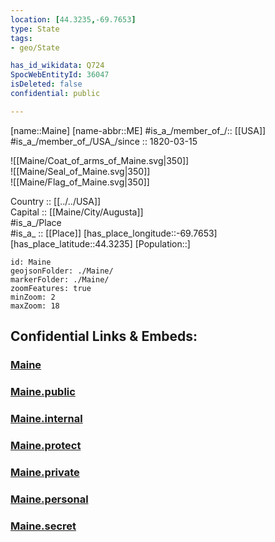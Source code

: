 ```yaml
---
location: [44.3235,-69.7653] 
type: State
tags:
- geo/State

has_id_wikidata: Q724 
SpocWebEntityId: 36047
isDeleted: false
confidential: public

---
```

[name::Maine] 
[name-abbr::ME] 
#is_a_/member_of_/:: [[USA]]
#is_a_/member_of_/USA_/since :: 1820-03-15 

![[Maine/Coat_of_arms_of_Maine.svg|350]]  
![[Maine/Seal_of_Maine.svg|350]]  
![[Maine/Flag_of_Maine.svg|350]]  

Country :: [[../../USA]]  
Capital :: [[Maine/City/Augusta]]  
#is_a_/Place  
#is_a_ :: [[Place]] 
[has_place_longitude::-69.7653] 
[has_place_latitude::44.3235] 
[Population::] 



```leaflet
id: Maine
geojsonFolder: ./Maine/
markerFolder: ./Maine/
zoomFeatures: true 
minZoom: 2 
maxZoom: 18
```


## Confidential Links & Embeds: 

### [Maine](/_Standards/Earth/Continent/America~North/USA/USA~Eastern/Maine.md) 

### [Maine.public](/_public/Earth/Continent/America~North/USA/USA~Eastern/Maine.public.md) 

### [Maine.internal](/_internal/Earth/Continent/America~North/USA/USA~Eastern/Maine.internal.md) 

### [Maine.protect](/_protect/Earth/Continent/America~North/USA/USA~Eastern/Maine.protect.md) 

### [Maine.private](/_private/Earth/Continent/America~North/USA/USA~Eastern/Maine.private.md) 

### [Maine.personal](/_personal/Earth/Continent/America~North/USA/USA~Eastern/Maine.personal.md) 

### [Maine.secret](/_secret/Earth/Continent/America~North/USA/USA~Eastern/Maine.secret.md)

